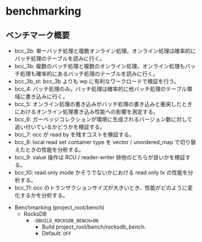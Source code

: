 # benchmarking

## ベンチマーク概要
- bcc_2b: 単一バッチ処理と複数オンライン処理。オンライン処理は確率的にバッチ処理のテーブルを読みに行く。
- bcc_3b: 複数のバッチ処理と複数のオンライン処理。オンライン処理もバッチ処理も確率的にあるバッチ処理のテーブルを読みに行く。
- bcc_3b_st: bcc_3b よりも wp に有利なワークロードで検証を行う。
- bcc_4: バッチ処理のみ。バッチ処理は確率的に他バッチ処理のテーブル領域に書き込みに行く。
- bcc_5: オンライン処理の書き込みがバッチ処理の書き込みと衝突したときにおけるオンライン処理書き込み性能への影響を測定する。
- bcc_6: ガーベッジコレクションが環境に生成されるバージョン数に対して追い付いているかどうかを検証する。
- bcc_7: occ が read by を残すコストを検証する。
- bcc_8: local read set container type を vector / unordered_map で切り替えたときの性能を分析する。
- bcc_9: value 操作は RCU / reader-writer 排他のどちらが良いかを検証する。
- bcc_10: read only mode かそうでないかにおける read only tx の性能を分析する。
- bcc_11: occ のトランザクションサイズが大きいとき、性能がどのように変化するかを分析する。

* Benchmarking (project_root/bench)
  + RocksDB
    - `-DBUILD_ROCKSDB_BENCH=ON`
      * Build project_root/bench/rocksdb_bench.
      * Default: `OFF`
        